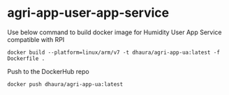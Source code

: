 # agri-app-user-app-service

Use below command to build docker image for Humidity User App Service compatible with RPI
```
docker build --platform=linux/arm/v7 -t dhaura/agri-app-ua:latest -f Dockerfile .
```

Push to the DockerHub repo
```
docker push dhaura/agri-app-ua:latest
```
